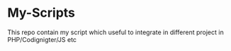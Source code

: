 # My-Scripts
This repo contain my script which useful to integrate in different project in PHP/Codignigter/JS etc
